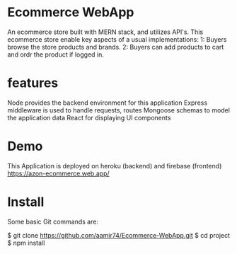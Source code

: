 # Ecommerce WebApp
An ecommerce store built with MERN stack, and utilizes API's. This ecommerce store enable key aspects of a usual implementations:
1: Buyers browse the store products and brands.
2: Buyers can add products to cart and ordr the product if logged in.

 # features
Node provides the backend environment for this application
Express middleware is used to handle requests, routes
Mongoose schemas to model the application data
React for displaying UI components

# Demo 
This Application is deployed on heroku (backend) and firebase (frontend)
https://azon-ecommerce.web.app/

# Install
Some basic Git commands are:

$ git clone  https://github.com/aamir74/Ecommerce-WebApp.git
$ cd project
$ npm install
